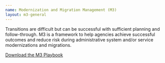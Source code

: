 ```yaml
---
name: Modernization and Migration Management (M3)
layout: m3-general
---
```


Transitions are difficult but can be successful with sufficient planning and follow-through. M3 is a framework to help agencies achieve successful outcomes and reduce risk during administrative system and/or service modernizations and migrations.

[Download the M3 Playbook](https://ussm.gsa.gov/assets/files/2018_M3_Playbook_Final.pdf)